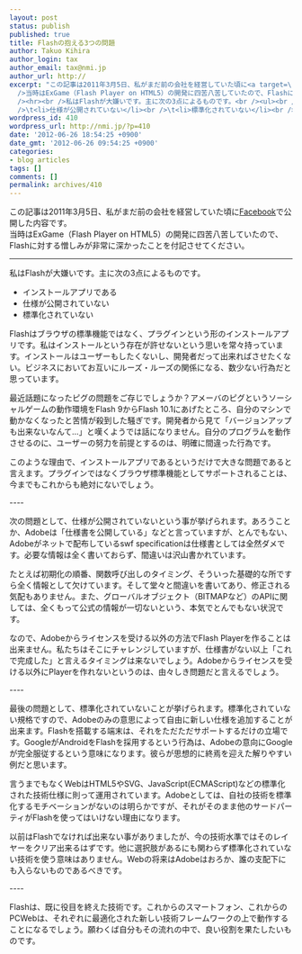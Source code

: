```yaml
---
layout: post
status: publish
published: true
title: Flashの抱える3つの問題
author: Takuo Kihira
author_login: tax
author_email: tax@nmi.jp
author_url: http://
excerpt: "この記事は2011年3月5日、私がまだ前の会社を経営していた頃に<a target=\"_blank\" href=\"http://facebook.com/takuo.kihira/\">Facebook</a>で公開した内容です。<br
  />当時はExGame（Flash Player on HTML5）の開発に四苦八苦していたので、Flashに対する憎しみが非常に深かったことを付記させてください。<br
  /><hr><br />私はFlashが大嫌いです。主に次の3点によるものです。<br /><ul><br />\t<li>インストールアプリである</li><br
  />\t<li>仕様が公開されていない</li><br />\t<li>標準化されていない</li><br /></ul><br />"
wordpress_id: 410
wordpress_url: http://nmi.jp/?p=410
date: '2012-06-26 18:54:25 +0900'
date_gmt: '2012-06-26 09:54:25 +0900'
categories:
- blog articles
tags: []
comments: []
permalink: archives/410
---
```

<p>この記事は2011年3月5日、私がまだ前の会社を経営していた頃に<a target="_blank" href="http://facebook.com/takuo.kihira/">Facebook</a>で公開した内容です。<br />
当時はExGame（Flash Player on HTML5）の開発に四苦八苦していたので、Flashに対する憎しみが非常に深かったことを付記させてください。</p>
<hr>
私はFlashが大嫌いです。主に次の3点によるものです。
<ul>
<li>インストールアプリである</li>
<li>仕様が公開されていない</li>
<li>標準化されていない</li>
</ul>
<p><a id="more"></a><a id="more-410"></a>Flashはブラウザの標準機能ではなく、プラグインという形のインストールアプリです。私はインストールという存在が許せないという思いを常々持っています。インストールはユーザーもしたくないし、開発者だって出来ればさせたくない。ビジネスにおいてお互いにルーズ・ルーズの関係になる、数少ない行為だと思っています。</p>
<p>最近話題になったピグの問題をご存じでしょうか？アメーバのピグというソーシャルゲームの動作環境をFlash 9からFlash 10.1にあげたところ、自分のマシンで動かなくなったと苦情が殺到した騒ぎです。開発者から見て「バージョンアップも出来ないなんて…」と嘆くようでは話になりません。自分のプログラムを動作させるのに、ユーザーの努力を前提とするのは、明確に間違った行為です。</p>
<p>このような理由で、インストールアプリであるというだけで大きな問題であると言えます。プラグインではなくブラウザ標準機能としてサポートされることは、今までもこれからも絶対にないでしょう。</p>
<p>----</p>
<p>次の問題として、仕様が公開されていないという事が挙げられます。あろうことか、Adobeは「仕様書を公開している」などと言っていますが、とんでもない、Adobeがネットで配布しているswf specificationは仕様書としては全然ダメです。必要な情報は全く書いておらず、間違いは沢山書かれています。</p>
<p>たとえば初期化の順番、関数呼び出しのタイミング、そういった基礎的な所ですら全く情報として欠けています。そして堂々と間違いを書いてあり、修正される気配もありません。また、グローバルオブジェクト（BITMAPなど）のAPIに関しては、全くもって公式の情報が一切ないという、本気でとんでもない状況です。</p>
<p>なので、Adobeからライセンスを受ける以外の方法でFlash Playerを作ることは出来ません。私たちはそこにチャレンジしていますが、仕様書がない以上「これで完成した」と言えるタイミングは来ないでしょう。Adobeからライセンスを受ける以外にPlayerを作れないというのは、由々しき問題だと言えるでしょう。</p>
<p>----</p>
<p>最後の問題として、標準化されていないことが挙げられます。標準化されていない規格ですので、Adobeのみの意思によって自由に新しい仕様を追加することが出来ます。Flashを搭載する端末は、それをただただサポートするだけの立場です。GoogleがAndroidをFlashを採用するという行為は、Adobeの意向にGoogleが完全服従するという意味になります。彼らが思想的に終焉を迎えた解りやすい例だと思います。</p>
<p>言うまでもなくWebはHTML5やSVG、JavaScript(ECMAScript)などの標準化された技術仕様に則って運用されています。Adobeとしては、自社の技術を標準化するモチベーションがないのは明らかですが、それがそのまま他のサードパーティがFlashを使ってはいけない理由になります。</p>
<p>以前はFlashでなければ出来ない事がありましたが、今の技術水準ではそのレイヤーをクリア出来るはずです。他に選択肢があるにも関わらず標準化されていない技術を使う意味はありません。Webの将来はAdobeはおろか、誰の支配下にも入らないものであるべきです。</p>
<p>----</p>
<p>Flashは、既に役目を終えた技術です。これからのスマートフォン、これからのPCWebは、それぞれに最適化された新しい技術フレームワークの上で動作することになるでしょう。願わくば自分もその流れの中で、良い役割を果たしたいものです。</p>
